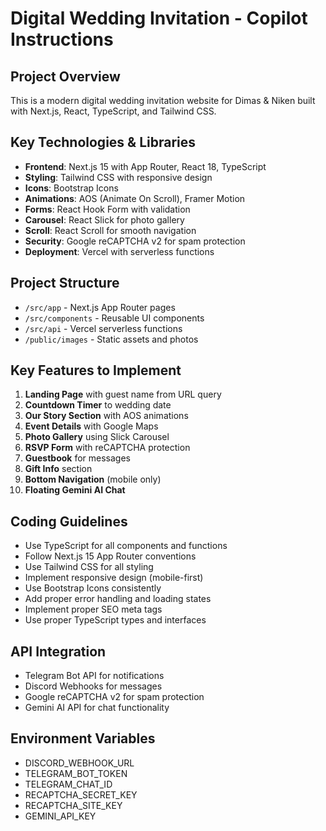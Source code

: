 # Digital Wedding Invitation - Copilot Instructions

<!-- Use this file to provide workspace-specific custom instructions to Copilot. For more details, visit https://code.visualstudio.com/docs/copilot/copilot-customization#_use-a-githubcopilotinstructionsmd-file -->

## Project Overview
This is a modern digital wedding invitation website for Dimas & Niken built with Next.js, React, TypeScript, and Tailwind CSS.

## Key Technologies & Libraries
- **Frontend**: Next.js 15 with App Router, React 18, TypeScript
- **Styling**: Tailwind CSS with responsive design
- **Icons**: Bootstrap Icons
- **Animations**: AOS (Animate On Scroll), Framer Motion
- **Forms**: React Hook Form with validation
- **Carousel**: React Slick for photo gallery
- **Scroll**: React Scroll for smooth navigation
- **Security**: Google reCAPTCHA v2 for spam protection
- **Deployment**: Vercel with serverless functions

## Project Structure
- `/src/app` - Next.js App Router pages
- `/src/components` - Reusable UI components
- `/src/api` - Vercel serverless functions
- `/public/images` - Static assets and photos

## Key Features to Implement
1. **Landing Page** with guest name from URL query
2. **Countdown Timer** to wedding date
3. **Our Story Section** with AOS animations
4. **Event Details** with Google Maps
5. **Photo Gallery** using Slick Carousel
6. **RSVP Form** with reCAPTCHA protection
7. **Guestbook** for messages
8. **Gift Info** section
9. **Bottom Navigation** (mobile only)
10. **Floating Gemini AI Chat**

## Coding Guidelines
- Use TypeScript for all components and functions
- Follow Next.js 15 App Router conventions
- Use Tailwind CSS for all styling
- Implement responsive design (mobile-first)
- Use Bootstrap Icons consistently
- Add proper error handling and loading states
- Implement proper SEO meta tags
- Use proper TypeScript types and interfaces

## API Integration
- Telegram Bot API for notifications
- Discord Webhooks for messages
- Google reCAPTCHA v2 for spam protection
- Gemini AI API for chat functionality

## Environment Variables
- DISCORD_WEBHOOK_URL
- TELEGRAM_BOT_TOKEN
- TELEGRAM_CHAT_ID
- RECAPTCHA_SECRET_KEY
- RECAPTCHA_SITE_KEY
- GEMINI_API_KEY
